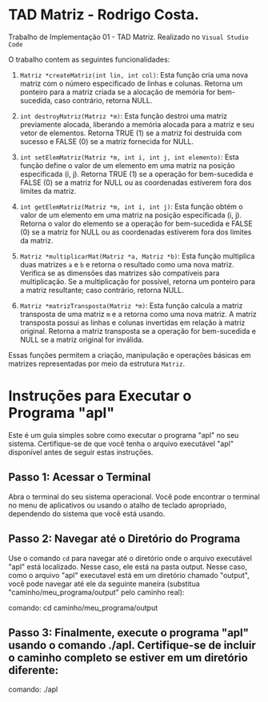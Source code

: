 # TAD Matriz - Rodrigo Costa.

Trabalho de Implementação 01 - TAD Matriz.
Realizado no `Visual Studio Code`

O trabalho contem as seguintes funcionalidades:

1. `Matriz *createMatriz(int lin, int col)`: Esta função cria uma nova matriz com o número especificado de linhas e colunas. Retorna um ponteiro para a matriz criada se a alocação de memória for bem-sucedida, caso contrário, retorna NULL.

2. `int destroyMatriz(Matriz *m)`: Esta função destroi uma matriz previamente alocada, liberando a memória alocada para a matriz e seu vetor de elementos. Retorna TRUE (1) se a matriz foi destruída com sucesso e FALSE (0) se a matriz fornecida for NULL.

3. `int setElemMatriz(Matriz *m, int i, int j, int elemento)`: Esta função define o valor de um elemento em uma matriz na posição especificada (i, j). Retorna TRUE (1) se a operação for bem-sucedida e FALSE (0) se a matriz for NULL ou as coordenadas estiverem fora dos limites da matriz.

4. `int getElemMatriz(Matriz *m, int i, int j)`: Esta função obtém o valor de um elemento em uma matriz na posição especificada (i, j). Retorna o valor do elemento se a operação for bem-sucedida e FALSE (0) se a matriz for NULL ou as coordenadas estiverem fora dos limites da matriz.

5. `Matriz *multiplicarMat(Matriz *a, Matriz *b)`: Esta função multiplica duas matrizes `a` e `b` e retorna o resultado como uma nova matriz. Verifica se as dimensões das matrizes são compatíveis para multiplicação. Se a multiplicação for possível, retorna um ponteiro para a matriz resultante; caso contrário, retorna NULL.

6. `Matriz *matrizTransposta(Matriz *m)`: Esta função calcula a matriz transposta de uma matriz `m` e a retorna como uma nova matriz. A matriz transposta possui as linhas e colunas invertidas em relação à matriz original. Retorna a matriz transposta se a operação for bem-sucedida e NULL se a matriz original for inválida.

Essas funções permitem a criação, manipulação e operações básicas em matrizes representadas por meio da estrutura `Matriz`.


# Instruções para Executar o Programa "apl"

Este é um guia simples sobre como executar o programa "apl" no seu sistema. Certifique-se de que você tenha o arquivo executável "apl" disponível antes de seguir estas instruções.

## Passo 1: Acessar o Terminal

Abra o terminal do seu sistema operacional. Você pode encontrar o terminal no menu de aplicativos ou usando o atalho de teclado apropriado, dependendo do sistema que você está usando.

## Passo 2: Navegar até o Diretório do Programa

Use o comando `cd` para navegar até o diretório onde o arquivo executável "apl" está localizado. Nesse caso, ele está na pasta output. Nesse caso, como o arquivo "apl" executavel está em um diretório chamado "output", você pode navegar até ele da seguinte maneira (substitua "caminho/meu_programa/output" pelo caminho real):

comando:
cd caminho/meu_programa/output

## Passo 3: Finalmente, execute o programa "apl" usando o comando ./apl. Certifique-se de incluir o caminho completo se estiver em um diretório diferente:

comando:
./apl